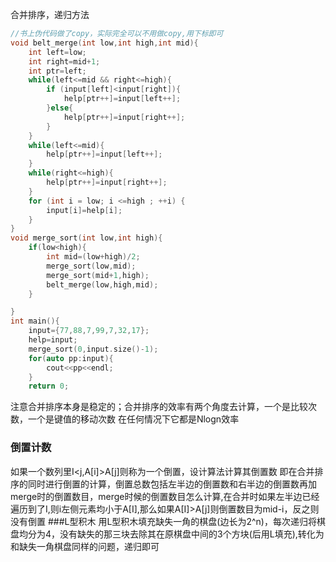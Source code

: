 合并排序，递归方法
```cpp
//书上伪代码做了copy，实际完全可以不用做copy,用下标即可
void belt_merge(int low,int high,int mid){
    int left=low;
    int right=mid+1;
    int ptr=left;
    while(left<=mid && right<=high){
        if (input[left]<input[right]){
            help[ptr++]=input[left++];
        }else{
            help[ptr++]=input[right++];
        }
    }
    while(left<=mid){
        help[ptr++]=input[left++];
    }
    while(right<=high){
        help[ptr++]=input[right++];
    }
    for (int i = low; i <=high ; ++i) {
        input[i]=help[i];
    }
}
void merge_sort(int low,int high){
    if(low<high){
        int mid=(low+high)/2;
        merge_sort(low,mid);
        merge_sort(mid+1,high);
        belt_merge(low,high,mid);
    }

}
int main(){
    input={77,88,7,99,7,32,17};
    help=input;
    merge_sort(0,input.size()-1);
    for(auto pp:input){
        cout<<pp<<endl;
    }
    return 0;
```
注意合并排序本身是稳定的；合并排序的效率有两个角度去计算，一个是比较次数，一个是键值的移动次数
在任何情况下它都是Nlogn效率
### 倒置计数
如果一个数列里I<j,A[i]>A[j]则称为一个倒置，设计算法计算其倒置数
即在合并排序的同时进行倒置的计算，倒置总数包括左半边的倒置数和右半边的倒置数再加merge时的倒置数目，merge时候的倒置数目怎么计算,在合并时如果左半边已经遍历到了I,则i左侧元素均小于A[I],那么如果A[I]>A[j]则倒置数目为mid-i，反之则没有倒置
###L型积木
用L型积木填充缺失一角的棋盘(边长为2^n)，每次递归将棋盘均分为4，没有缺失的那三块去除其在原棋盘中间的3个方块(后用L填充),转化为和缺失一角棋盘同样的问题，递归即可
